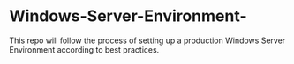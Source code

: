 # Windows-Server-Environment-
This repo will follow the process of setting up a production Windows Server Environment according to best practices.
